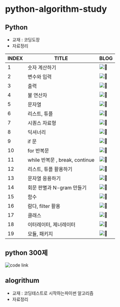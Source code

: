 # python-algorithm-study
## Python
- 교재 : 코딩도장
- 자료정리

| INDEX | TITLE | BLOG |
| --- | --- | --- |
| 1 | 숫자 계산하기 |![📘](https://velog.io/@minigoom/5.-%EC%88%AB%EC%9E%90-%EA%B3%84%EC%82%B0%ED%95%98%EA%B8%B0)|
| 2 | 변수와 입력 |![📘](https://velog.io/@minigoom/6.-%EB%B3%80%EC%88%98%EC%99%80-%EC%9E%85%EB%A0%A5-%EC%82%AC%EC%9A%A9%ED%95%98%EA%B8%B0)  |
| 3 | 출력 | ![📘](https://velog.io/@minigoom/7.-%EC%B6%9C%EB%A0%A5-%EB%B0%A9%EB%B2%95)   |
| 4 | 불 연산자 |![📘](https://velog.io/@minigoom/8.-%EB%B6%88%EA%B3%BC-%EB%B9%84%EA%B5%90-%EC%97%B0%EC%82%B0%EC%9E%90-%EC%82%AC%EC%9A%A9%ED%95%98%EA%B8%B0)    |
| 5 | 문자열 | ![📘](https://velog.io/@minigoom/9.-%EB%AC%B8%EC%9E%90%EC%97%B4-%EC%82%AC%EC%9A%A9%ED%95%98%EA%B8%B0)   |
| 6 | 리스트, 튜플 |![📘](https://velog.io/@minigoom/10.-%EB%A6%AC%EC%8A%A4%ED%8A%B8%EC%99%80-%ED%8A%9C%ED%94%8C)    |
| 7 | 시퀀스 자료형 | ![📘](https://velog.io/@minigoom/11.-%EC%8B%9C%ED%80%80%EC%8A%A4-%EC%9E%90%EB%A3%8C%ED%98%95-%ED%99%9C%EC%9A%A9%ED%95%98%EA%B8%B0)   |
| 8 | 딕셔너리  |![📘](https://velog.io/@minigoom/unit12-%EB%94%95%EC%85%94%EB%84%88%EB%A6%AC-%EC%82%AC%EC%9A%A9%ED%95%98%EA%B8%B0)    |
| 9 | if 문 |![📘](https://velog.io/@minigoom/unit13-unit15-if-%EB%AC%B8)    |
| 10 | for 반복문 |![📘](https://velog.io/@minigoom/unit-16-for-%EB%B0%98%EB%B3%B5%EB%AC%B8)    |
| 11 | while 반복문 , break, continue |  ![📘](https://velog.io/@minigoom/unit-17-18-while%EB%AC%B8-break-continue)  |
| 12 | 리스트, 튜플 활용하기 | ![📘](https://velog.io/@minigoom/unit22-23-%EB%A6%AC%EC%8A%A4%ED%8A%B8%EC%99%80-%ED%8A%9C%ED%94%8C-%ED%99%9C%EC%9A%A9%ED%95%98%EA%B8%B0)   |
| 13 | 문자열 응용하기 | ![📘](https://velog.io/@minigoom/unit-24-%EB%AC%B8%EC%9E%90%EC%97%B4-%EC%9D%91%EC%9A%A9%ED%95%98%EA%B8%B0)   |
| 14 | 회문 판별과 N-gram 만들기 | ![📘](https://velog.io/@minigoom/unit-28-%ED%9A%8C%EB%AC%B8%ED%8C%90%EB%B3%84%EA%B3%BC-N-gram-%EB%A7%8C%EB%93%A4%EA%B8%B0)   |
| 15 | 함수 | ![📘](https://velog.io/@minigoom/unit2930-%ED%95%A8%EC%88%98)   |
| 16 | 람다, filter  활용 | ![📘](https://velog.io/@minigoom/unit-32-%EB%9E%8C%EB%8B%A4-filter)   |
| 17 | 클래스 | ![📘](https://velog.io/@minigoom/unit34-unit36-%ED%81%B4%EB%9E%98%EC%8A%A4)   |
| 18 | 이터레이터, 제너레이터 |![📘](https://velog.io/@minigoom/unit-39-unit-40-%EC%9D%B4%ED%84%B0%EB%A0%88%EC%9D%B4%ED%84%B0-%EC%A0%9C%EB%84%88%EB%A0%88%EC%9D%B4%ED%84%B0)    |
| 19 | 모듈, 패키지 |![📘](https://velog.io/@minigoom/unit-44-unit45-%EB%AA%A8%EB%93%88-%ED%8C%A8%ED%82%A4%EC%A7%80)    |




## python 300제
![code link](https://github.com/minigoom/python-algorithm-study/blob/main/%ED%8C%8C%EC%9D%B4%EC%8D%AC%20300%EC%A0%9C.ipynb)

## alogrithum
- 교재 : 코딩테스트로 시작하는파이썬 알고리즘
- 자료정리
